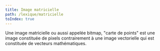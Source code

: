 ```yaml
---
title: Image matricielle
path: /lexique/matricielle
toIndex: true
---
```


 Une image matricielle ou aussi appelée bitmap, "carte de points" est une image constituée de pixels contrairement à une image vectorielle qui est constituée de vecteurs mathématiques. 
